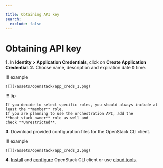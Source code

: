 ```yaml
---

title: Obtaining API key
search:
  exclude: false
---
```


# Obtaining API key

__1.__ In **Identity &gt; Application Credentials**, click on **Create Application Credential**.
__2.__ Choose name, description and expiration date & time.

!!! example

    ![](/assets/openstack/app_creds_1.png)

!!! tip

    If you decide to select specific roles, you should always include at least the **member** role.
    If you are planning to use the orchestration API, add the **heat_stack_owner** role as well and
    check **Unrestricted**.

__3.__ Download provided configuration files for the OpenStack CLI client.

!!! example

    ![](/assets/openstack/app_creds_2.png)

__4.__ [Install](https://pypi.org/project/python-openstackclient/) and
   [configure](https://docs.openstack.org/python-openstackclient/train/configuration/index.html)
   OpenStack CLI client or use [cloud tools](/OpenStack/additional-information/using-cloud-tools/).

